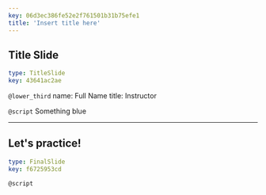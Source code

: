 ```yaml
---
key: 06d3ec386fe52e2f761501b31b75efe1
title: 'Insert title here'
---
```


## Title Slide

```yaml
type: TitleSlide
key: 43641ac2ae
```

`@lower_third`
name: Full Name
title: Instructor

`@script`
Something blue

---

## Let's practice!

```yaml
type: FinalSlide
key: f6725953cd
```

`@script`
